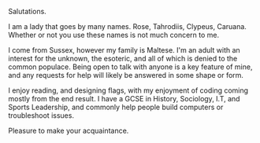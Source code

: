 Salutations.

I am a lady that goes by many names. Rose, Tahrodiis, Clypeus, Caruana.
Whether or not you use these names is not much concern to me.

I come from Sussex, however my family is Maltese. 
I'm an adult with an interest for the unknown, the esoteric, and all of which is denied to the common populace.
Being open to talk with anyone is a key feature of mine, and any requests for help will likely be answered in some shape or form.

I enjoy reading, and designing flags, with my enjoyment of coding coming mostly from the end result.
I have a GCSE in History, Sociology, I.T, and Sports Leadership, and commonly help people build computers or troubleshoot issues.

Pleasure to make your acquaintance. 
